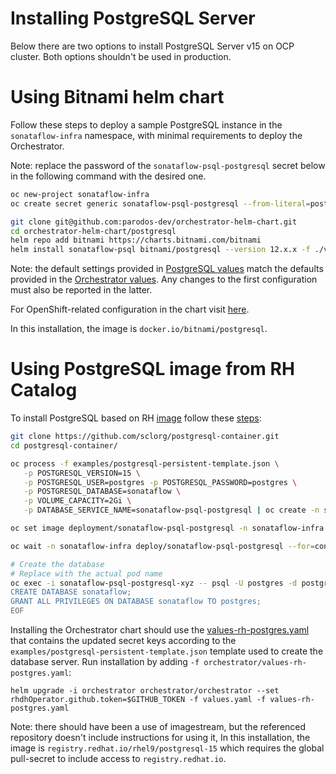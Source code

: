 # Installing PostgreSQL Server

Below there are two options to install PostgreSQL Server v15 on OCP cluster.
Both options shouldn't be used in production.

# Using Bitnami helm chart
Follow these steps to deploy a sample PostgreSQL instance in the `sonataflow-infra` namespace, with minimal requirements to deploy the Orchestrator.

Note: replace the password of the `sonataflow-psql-postgresql` secret below in the following command with the desired one.

```bash
oc new-project sonataflow-infra
oc create secret generic sonataflow-psql-postgresql --from-literal=postgres-username=postgres --from-literal=postgres-password=postgres

git clone git@github.com:parodos-dev/orchestrator-helm-chart.git
cd orchestrator-helm-chart/postgresql
helm repo add bitnami https://charts.bitnami.com/bitnami
helm install sonataflow-psql bitnami/postgresql --version 12.x.x -f ./values.yaml
```

Note: the default settings provided in [PostgreSQL values](https://github.com/parodos-dev/orchestrator-helm-chart/blob/main/postgresql/values.yaml) match the defaults provided in the 
[Orchestrator values](https://github.com/parodos-dev/orchestrator-helm-chart/blob/main/charts/orchestrator/values.yaml). 
Any changes to the first configuration must also be reported in the latter.

For OpenShift-related configuration in the chart visit [here](https://github.com/bitnami/charts/blob/main/bitnami/postgresql/README.md#differences-between-bitnami-postgresql-image-and-docker-official-image).

In this installation, the image is `docker.io/bitnami/postgresql`.

# Using PostgreSQL image from RH Catalog

To install PostgreSQL based on RH [image](https://catalog.redhat.com/software/containers/rhel9/postgresql-15/63f763f779eb1214c4d6fcf6?architecture=amd64&image=65e0af6ed6fed9d9cb59fffd) follow these [steps](https://github.com/sclorg/postgresql-container/tree/master/15):

```bash
git clone https://github.com/sclorg/postgresql-container.git
cd postgresql-container/

oc process -f examples/postgresql-persistent-template.json \
   -p POSTGRESQL_VERSION=15 \
   -p POSTGRESQL_USER=postgres -p POSTGRESQL_PASSWORD=postgres \
   -p POSTGRESQL_DATABASE=sonataflow \
   -p VOLUME_CAPACITY=2Gi \
   -p DATABASE_SERVICE_NAME=sonataflow-psql-postgresql | oc create -n sonataflow-infra -f -

oc set image deployment/sonataflow-psql-postgresql -n sonataflow-infra postgresql=registry.redhat.io/rhel9/postgresql-15

oc wait -n sonataflow-infra deploy/sonataflow-psql-postgresql --for=condition=Available --timeout=5m

# Create the database
# Replace with the actual pod name
oc exec -i sonataflow-psql-postgresql-xyz -- psql -U postgres -d postgres <<EOF
CREATE DATABASE sonataflow;
GRANT ALL PRIVILEGES ON DATABASE sonataflow TO postgres;
EOF
```

Installing the Orchestrator chart should use the [values-rh-postgres.yaml](https://github.com/parodos-dev/orchestrator-helm-chart/blob/main/charts/orchestrator/values-rh-postgres.yaml) that contains the updated
secret keys according to the `examples/postgresql-persistent-template.json` template used to create the database server.
Run installation by adding `-f orchestrator/values-rh-postgres.yaml`:
```
helm upgrade -i orchestrator orchestrator/orchestrator --set rhdhOperator.github.token=$GITHUB_TOKEN -f values.yaml -f values-rh-postgres.yaml
```

Note: there should have been a use of imagestream, but the referenced repository doesn't include instructions for using it,
In this installation, the image is `registry.redhat.io/rhel9/postgresql-15` which requires the global pull-secret to include access to `registry.redhat.io`.

